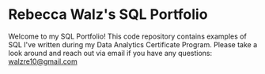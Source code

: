 # Rebecca Walz's SQL Portfolio

Welcome to my SQL Portfolio! This code repository contains examples of SQL I've written during my Data Analytics Certificate Program. Please take a look around and reach out via email if you have any questions: walzre10@gmail.com
